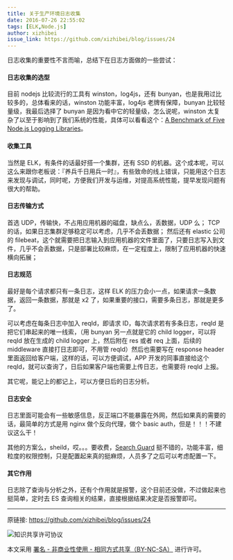 ```yaml
---
title: 关于生产环境日志收集
date: 2016-07-26 22:55:02
tags: [ELK,Node.js]
author: xizhibei
issue_link: https://github.com/xizhibei/blog/issues/24
---
```

日志收集的重要性不言而喻，总结下在日志方面做的一些尝试：
#### 日志收集的选型

目前 nodejs 比较流行的工具有 winston，log4js，还有 bunyan，也是我用过比较多的，总体看来的话，winston 功能丰富，log4js 老牌有保障，bunyan 比较轻量级，我最后选择了 bunyan 是因为看中它的轻量级，怎么说呢，winston 太复杂了以至于影响到了我们系统的性能，具体可以看看这个：[A Benchmark of Five Node.js Logging Libraries](https://www.loggly.com/blog/a-benchmark-of-five-node-js-logging-libraries/)。
#### 收集工具

当然是 ELK，有条件的话最好搭一个集群，还有 SSD 的机器。这个成本呢，可以这么来跟你老板说：『养兵千日用兵一时』，有些致命的线上错误，只能用这个日志来发现与调试，同时呢，方便我们开发与运维，对提高系统性能，提早发现问题有很大的帮助。
#### 日志传输方式

首选 UDP，传输快，不占用应用机器的磁盘，缺点么，丢数据，UDP 么；
TCP 的话，如果日志集群足够稳定可以考虑，几乎不会丢数据；
然后还有 elastic 公司的 filebeat，这个就需要把日志输入到应用机器的文件里面了，只要日志写入到文件，几乎不会丢数据，只是部署比较麻烦，在一定程度上，限制了应用机器的快速横向拓展；
#### 日志规范

最好是每个请求都只有一条日志，这样 ELK 的压力会小一点，如果请求一条数据，返回一条数据，那就是 x2 了，如果重要的接口，需要多条日志，那就是更多了。

可以考虑在每条日志中加入 reqId，即请求 ID，每次请求若有多条日志，reqId 是把它们串起来的唯一线索，（用 bunyan 另一点就是它的 child logger，可以将 reqId 放在生成的 child logger 上，然后附在 res 或者 req 上面，后续的 middleware 直接打日志即可，不用管 reqId）然后也需要写在 response header 里面返回给客户端，这样的话，可以方便调试，APP 开发的同事直接给这个 reqId，就可以查询了，日后如果客户端也需要上传日志，也需要将 reqId 上报。

其它呢，能记上的都记上，可以方便日后的日志分析。
#### 日志安全

日志里面可能会有一些敏感信息，反正端口不能暴露在外网，然后如果真的需要的话，最简单的方式是用 nginx 做个反向代理，做个 basic auth，但是！！！不建议这么干！

其他的方案么，sheild，哎。。。要收费，[Search Guard](https://github.com/floragunncom/search-guard) 挺不错的，功能丰富，细粒度的权限控制，只是配置起来真的挺麻烦，人员多了之后可以考虑配置一下。
#### 其它作用

日志除了查询与分析之外，还有个作用就是报警，这个目前还没做，不过做起来也挺简单，定时去 ES 查询相关的结果，直接根据结果决定是否报警即可。


***
原链接: https://github.com/xizhibei/blog/issues/24

![知识共享许可协议](https://i.creativecommons.org/l/by-nc-sa/4.0/88x31.png "署名 - 非商业性使用 - 相同方式共享（BY-NC-SA）")

本文采用 [署名 - 非商业性使用 - 相同方式共享（BY-NC-SA）](https://creativecommons.org/licenses/by-nc-sa/4.0/deed.zh) 进行许可。
